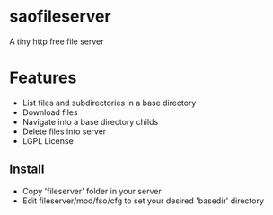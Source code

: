 # saofileserver
A tiny http free file server

# Features
- List files and subdirectories in a base directory
- Download files
- Navigate into a base directory childs
- Delete files into server
- LGPL License

## Install
- Copy 'fileserver' folder in your server
- Edit fileserver/mod/fso/cfg to set your desired 'basedir' directory

